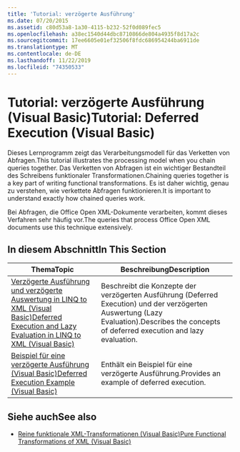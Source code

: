 ```yaml
---
title: 'Tutorial: verzögerte Ausführung'
ms.date: 07/20/2015
ms.assetid: c80d53a8-1a30-4115-b232-52f0d089fec5
ms.openlocfilehash: a38ec1540d44dbc8710866de804a4935f8d17a2c
ms.sourcegitcommit: 17ee6605e01ef32506f8fdc686954244ba6911de
ms.translationtype: MT
ms.contentlocale: de-DE
ms.lasthandoff: 11/22/2019
ms.locfileid: "74350533"
---
```

# <a name="tutorial-deferred-execution-visual-basic"></a><span data-ttu-id="e3da8-102">Tutorial: verzögerte Ausführung (Visual Basic)</span><span class="sxs-lookup"><span data-stu-id="e3da8-102">Tutorial: Deferred Execution (Visual Basic)</span></span>
<span data-ttu-id="e3da8-103">Dieses Lernprogramm zeigt das Verarbeitungsmodell für das Verketten von Abfragen.</span><span class="sxs-lookup"><span data-stu-id="e3da8-103">This tutorial illustrates the processing model when you chain queries together.</span></span> <span data-ttu-id="e3da8-104">Das Verketten von Abfragen ist ein wichtiger Bestandteil des Schreibens funktionaler Transformationen.</span><span class="sxs-lookup"><span data-stu-id="e3da8-104">Chaining queries together is a key part of writing functional transformations.</span></span> <span data-ttu-id="e3da8-105">Es ist daher wichtig, genau zu verstehen, wie verkettete Abfragen funktionieren.</span><span class="sxs-lookup"><span data-stu-id="e3da8-105">It is important to understand exactly how chained queries work.</span></span>  
  
 <span data-ttu-id="e3da8-106">Bei Abfragen, die Office Open XML-Dokumente verarbeiten, kommt dieses Verfahren sehr häufig vor.</span><span class="sxs-lookup"><span data-stu-id="e3da8-106">The queries that process Office Open XML documents use this technique extensively.</span></span>  
  
## <a name="in-this-section"></a><span data-ttu-id="e3da8-107">In diesem Abschnitt</span><span class="sxs-lookup"><span data-stu-id="e3da8-107">In This Section</span></span>  
  
|<span data-ttu-id="e3da8-108">Thema</span><span class="sxs-lookup"><span data-stu-id="e3da8-108">Topic</span></span>|<span data-ttu-id="e3da8-109">Beschreibung</span><span class="sxs-lookup"><span data-stu-id="e3da8-109">Description</span></span>|  
|-----------|-----------------|  
|[<span data-ttu-id="e3da8-110">Verzögerte Ausführung und verzögerte Auswertung in LINQ to XML (Visual Basic)</span><span class="sxs-lookup"><span data-stu-id="e3da8-110">Deferred Execution and Lazy Evaluation in LINQ to XML (Visual Basic)</span></span>](../../../../visual-basic/programming-guide/concepts/linq/deferred-execution-and-lazy-evaluation-in-linq-to-xml.md)|<span data-ttu-id="e3da8-111">Beschreibt die Konzepte der verzögerten Ausführung (Deferred Execution) und der verzögerten Auswertung (Lazy Evaluation).</span><span class="sxs-lookup"><span data-stu-id="e3da8-111">Describes the concepts of deferred execution and lazy evaluation.</span></span>|  
|[<span data-ttu-id="e3da8-112">Beispiel für eine verzögerte Ausführung (Visual Basic)</span><span class="sxs-lookup"><span data-stu-id="e3da8-112">Deferred Execution Example (Visual Basic)</span></span>](../../../../visual-basic/programming-guide/concepts/linq/deferred-execution-example.md)|<span data-ttu-id="e3da8-113">Enthält ein Beispiel für eine verzögerte Ausführung.</span><span class="sxs-lookup"><span data-stu-id="e3da8-113">Provides an example of deferred execution.</span></span>|  
  
## <a name="see-also"></a><span data-ttu-id="e3da8-114">Siehe auch</span><span class="sxs-lookup"><span data-stu-id="e3da8-114">See also</span></span>

- [<span data-ttu-id="e3da8-115">Reine funktionale XML-Transformationen (Visual Basic)</span><span class="sxs-lookup"><span data-stu-id="e3da8-115">Pure Functional Transformations of XML (Visual Basic)</span></span>](../../../../visual-basic/programming-guide/concepts/linq/pure-functional-transformations-of-xml.md)
